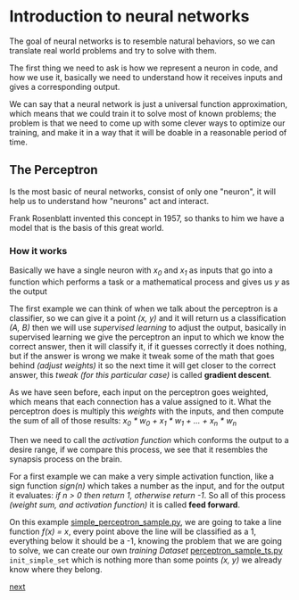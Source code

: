 
# Introduction to neural networks

The goal of neural networks is to resemble natural behaviors, so we can translate real world problems and try to solve with them.

The first thing we need to ask is how we represent a neuron in code, and how we use it, basically we need to understand how it receives inputs and gives a corresponding output.

We can say that a neural network is just a universal function approximation, which means that we could train it to solve most of known problems; the problem is that we need to come up with some clever ways to optimize our training, and make it in a way that it will be doable in a reasonable period of time.

## The Perceptron

Is the most basic of neural networks, consist of only one "neuron", it will help us to understand how "neurons" act and interact.

Frank Rosenblatt invented this concept in 1957, so thanks to him we have a model that is the basis of this great world.

### How it works

Basically we have a single neuron with _x<sub>0</sub>_ and _x<sub>1</sub>_ as inputs that go into a function which performs a task or a mathematical process and gives us _y_ as the output

The first example we can think of when we talk about the perceptron is a classifier, so we can give it a point _(x, y)_ and it will return us a classification _(A, B)_ then we will use _supervised learning_ to adjust the output, basically in supervised learning we give the perceptron an input to which we know the correct answer, then it will classify it, if it guesses correctly it does nothing, but if the answer is wrong we make it tweak some of the math that goes behind _(adjust weights)_ it so the next time it will get closer to the correct answer, this _tweak (for this particular case)_ is called **gradient descent**.

As we have seen before, each input on the perceptron goes weighted, which means that each connection has a value assigned to it.
What the perceptron does is multiply this _weights_ with the inputs, and then compute the sum of all of those results:
_x<sub>0</sub> * w<sub>0</sub> + x<sub>1</sub> * w<sub>1</sub> + ... +  x<sub>n</sub> * w<sub>n</sub>_

Then we need to call the _activation function_ which conforms the output to a desire range, if we compare this process, we see that it resembles the synapsis process on the brain.

For a first example we can make a very simple activation function, like a sign function _sign(n)_ which takes a number as the input, and for the output it evaluates: _if n > 0 then return 1, otherwise return -1_. So all of this process _(weight sum, and activation function)_ it is called **feed forward**.

On this example [simple_perceptron_sample.py](/nn_lib/samples/simple_perceptron_sample.py), we are going to take a line function _f(x) = x_, every point above the line will be classified as a 1, everything below it should be a -1, knowing the problem that we are going to solve, we can create our own _training Dataset_ [perceptron_sample_ts.py](/nn_lib/samples/perceptron_sample_ts.py) `init_simple_set` which is nothing more than some points _(x, y)_ we already know where they belong.

[next](/docs/eng/1.perceptron/2.supervised_learning.md)